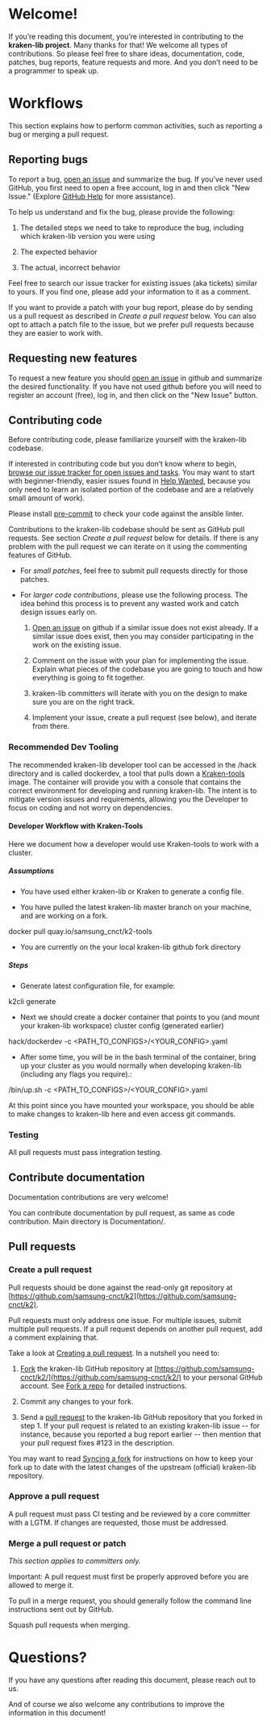 # **Welcome!**

If you’re reading this document, you’re interested in contributing to the **kraken-lib project**. Many thanks for that! We welcome all types of contributions. So please feel free to share ideas, documentation, code, patches, bug reports, feature requests and more. And you don’t need to be a programmer to speak up.

# **Workflows**

This section explains how to perform common activities, such as reporting a bug or merging a pull request.

## **Reporting bugs**

To report a bug, [open an issue](https://github.com/samsung-cnct/k2/issues) and summarize the bug. If you’ve never used GitHub, you first need to open a free account, log in and then click "New Issue." (Explore [GitHub Help](https://help.github.com) for more assistance).

To help us understand and fix the bug, please provide the following:

1. The detailed steps we need to take to reproduce the bug, including which kraken-lib version you were using

2. The expected behavior

3. The actual, incorrect behavior

Feel free to search our issue tracker for existing issues (aka tickets) similar to yours. If you find one, please add your information to it as a comment.

If you want to provide a patch with your bug report, please do by sending us a pull request as described in *Create a pull request* below. You can also opt to attach a patch file to the issue, but we prefer pull requests because they are easier to work with.

## **Requesting new features**

To request a new feature you should [open an issue](https://github.com/samsung-cnct/k2/issues) in github and summarize the desired functionality. If you have not used github before you will need to register an account (free), log in, and then click on the "New Issue" button.

## **Contributing code**

Before contributing code, please familiarize yourself with the kraken-lib codebase.

If interested in contributing code but you don’t know where to begin, [browse our issue tracker for open issues and tasks](https://github.com/samsung-cnct/k2/issues). You may want to start with beginner-friendly, easier issues found in [Help Wanted](https://github.com/samsung-cnct/k2/issues?q=is%3Aopen+is%3Aissue+label%3A%22help+wanted%22), because you only need to learn an isolated portion of the codebase and are a relatively small amount of work).

Please install [pre-commit](http://pre-commit.com/) to check your code against the ansible linter.

Contributions to the kraken-lib codebase should be sent as GitHub pull requests. See section *Create a pull request* below for details. If there is any problem with the pull request we can iterate on it using the commenting features of GitHub.

* For *small patches*, feel free to submit pull requests directly for those patches.

* For *larger code contributions*, please use the following process. The idea behind this process is to prevent any wasted work and catch design issues early on.

    1. [Open an issue](https://github.com/samsung-cnct/k2/issues) on github if a similar issue does not exist already. If a similar issue does exist, then you may consider participating in the work on the existing issue.

    2. Comment on the issue with your plan for implementing the issue. Explain what pieces of the codebase you are going to touch and how everything is going to fit together.

    3. kraken-lib committers will iterate with you on the design to make sure you are on the right track.

    4. Implement your issue, create a pull request (see below), and iterate from there.

### **Recommended Dev Tooling**

The recommended kraken-lib developer tool can be accessed in the /hack directory and is called dockerdev, a tool that pulls down a [Kraken-tools](https://github.com/samsung-cnct/k2-tools) image. The container will provide you with a console that contains the correct environment for developing and running kraken-lib. The intent is to mitigate version issues and requirements, allowing you the Developer to focus on coding and not worry on dependencies.

#### **Developer Workflow with Kraken-Tools**

Here we document how a developer would use Kraken-tools to work with a cluster.

##### **Assumptions**

* You have used either kraken-lib or Kraken to generate a config file.

* You have pulled the latest kraken-lib master branch on your machine, and are working on a fork.

docker pull quay.io/samsung_cnct/k2-tools

* You are currently on the your local kraken-lib github fork directory

##### **Steps**

* Generate latest configuration file, for example:

k2cli generate

* Next we should create a docker container that points to you (and mount your kraken-lib workspace) cluster config (generated earlier)

hack/dockerdev -c <PATH_TO_CONFIGS>/<YOUR_CONFIG>.yaml

* After some time, you will be in the bash terminal of the container, bring up your cluster as you would normally when developing kraken-lib (including any flags you require).:

/bin/up.sh -c <PATH_TO_CONFIGS>/<YOUR_CONFIG>.yaml

At this point since you have mounted your workspace, you should be able to make changes to kraken-lib here and even access git commands.

### **Testing**

All pull requests must pass integration testing.

## **Contribute documentation**

Documentation contributions are very welcome!

You can contribute documentation by pull request, as same as code contribution. Main directory is Documentation/.

## **Pull requests**

### **Create a pull request**

Pull requests should be done against the read-only git repository at [https://github.com/samsung-cnct/k2](https://github.com/samsung-cnct/k2).

Pull requests must only address one issue. For multiple issues, submit multiple pull requests. If a pull request depends on another pull request, add a comment explaining that.

Take a look at [Creating a pull request](https://help.github.com/articles/creating-a-pull-request). In a nutshell you need to:

1. [Fork](https://help.github.com/articles/fork-a-repo) the kraken-lib GitHub repository at [https://github.com/samsung-cnct/k2/](https://github.com/samsung-cnct/k2/) to your personal GitHub account. See [Fork a repo](https://help.github.com/articles/fork-a-repo) for detailed instructions.

2. Commit any changes to your fork.

3. Send a [pull request](https://help.github.com/articles/creating-a-pull-request) to the kraken-lib GitHub repository that you forked in step 1. If your pull request is related to an existing kraken-lib issue -- for instance, because you reported a bug report earlier -- then mention that your pull request fixes #123 in the description.

You may want to read [Syncing a fork](https://help.github.com/articles/syncing-a-fork) for instructions on how to keep your fork up to date with the latest changes of the upstream (official) kraken-lib repository.

### **Approve a pull request**

A pull request must pass CI testing and be reviewed by a core committer with a LGTM. If changes are requested, those must be addressed.

### **Merge a pull request or patch**

*This section applies to committers only.*

Important: A pull request must first be properly approved before you are allowed to merge it.

To pull in a merge request, you should generally follow the command line instructions sent out by GitHub.

Squash pull requests when merging.

# **Questions?**

If you have any questions after reading this document, please reach out to us.

And of course we also welcome any contributions to improve the information in this document!

